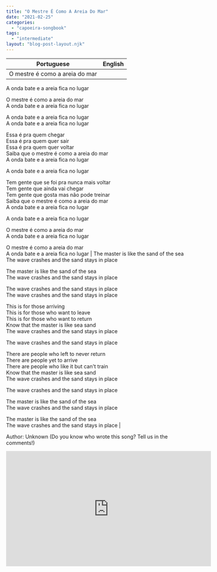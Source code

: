 ```yaml
---
title: "O Mestre É Como A Areia Do Mar"
date: "2021-02-25"
categories: 
  - "capoeira-songbook"
tags: 
  - "intermediate"
layout: "blog-post-layout.njk"
---
```


| Portuguese | English |
| --- | --- |
| O mestre é como a areia do mar  
A onda bate e a areia fica no lugar  
  
O mestre é como a areia do mar  
A onda bate e a areia fica no lugar  
  
A onda bate e a areia fica no lugar  
A onda bate e a areia fica no lugar  
  
Essa é pra quem chegar  
Essa é pra quem quer sair  
Essa é pra quem quer voltar  
Saiba que o mestre é como a areia do mar  
A onda bate e a areia fica no lugar  
  
A onda bate e a areia fica no lugar  
  
Tem gente que se foi pra nunca mais voltar  
Tem gente que ainda vai chegar  
Tem gente que gosta mas não pode treinar  
Saiba que o mestre é como a areia do mar  
A onda bate e a areia fica no lugar  
  
A onda bate e a areia fica no lugar  
  
O mestre é como a areia do mar  
A onda bate e a areia fica no lugar  
  
O mestre é como a areia do mar  
A onda bate e a areia fica no lugar | The master is like the sand of the sea  
The wave crashes and the sand stays in place  
  
The master is like the sand of the sea  
The wave crashes and the sand stays in place  
  
The wave crashes and the sand stays in place  
The wave crashes and the sand stays in place  
  
This is for those arriving  
This is for those who want to leave  
This is for those who want to return  
Know that the master is like sea sand  
The wave crashes and the sand stays in place  
  
The wave crashes and the sand stays in place  
  
There are people who left to never return  
There are people yet to arrive  
There are people who like it but can't train  
Know that the master is like sea sand  
The wave crashes and the sand stays in place  
  
The wave crashes and the sand stays in place  
  
The master is like the sand of the sea  
The wave crashes and the sand stays in place  
  
The master is like the sand of the sea  
The wave crashes and the sand stays in place |

<figcaption>

Author: Unknown (Do you know who wrote this song? Tell us in the comments!)

</figcaption>

<iframe width="560" height="315" src="https://www.youtube.com/embed/sl1MTEhVEAM" title="YouTube video player" frameborder="0" allow="accelerometer; autoplay; clipboard-write; encrypted-media; gyroscope; picture-in-picture" allowfullscreen></iframe>
